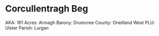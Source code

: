 # Corcullentragh Beg

AKA: 161
Acres: Armagh
Barony: Drumcree
County: Oneilland West
PLU: Ulster
Parish: Lurgan